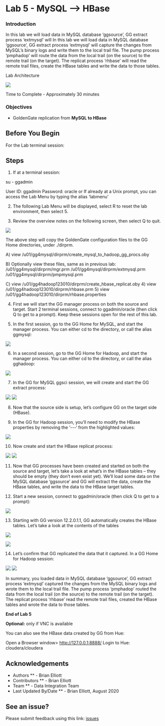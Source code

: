 # Lab 5 -   MySQL --> HBase

### Introduction
In this lab we will load data in MySQL database ‘ggsource’, GG extract process ‘extmysql’ will In this lab we will load data in MySQL database ‘ggsource’, GG extract process ‘extmysql’ will capture the changes from MySQL’s binary logs and write them to the local trail file. The pump process ‘pmphadop’ will route the data from the local trail (on the source) to the remote trail (on the target). The replicat
process ‘rhbase’ will read the remote trail files, create the HBase tables and write the data to those tables.

Lab Architecture

![](./images/image501_1.png)

Time to Complete -
Approximately 30 minutes

### Objectives
- GoldenGate replication from **MySQL to HBase**

## Before You Begin
For the Lab terminal session:

## Steps

1. If at a terminal session:

su - ggadmin

User ID: ggadmin
Password:  oracle
or
If already at a Unix prompt, you can access the Lab Menu by typing the alias ‘labmenu’

2. The following Lab Menu will be displayed, 
select R to reset the lab environment, then select 5.

3. Review the overview notes on the following screen, then select Q to quit. 

![](./images/d_labmenu5.png)

The above step will copy the GoldenGate configuration files to the GG Home directories, under ./dirprm. 

A) view /u01/gg4mysql/dirprm/create_mysql_to_hadoop_gg_procs.oby

B) Optionally view these files, same as in previous lab:
    /u01/gg4mysql/dirprm/mgr.prm
    /u01/gg4mysql/dirprm/extmysql.prm
    /u01/gg4mysql/dirprm/pmpmysql.prm

C) view /u01/gg4hadoop123010/dirprm/create_hbase_replicat.oby
4)	view /u01/gg4hadoop123010/dirprm/rhbase.prm
5)	view /u01/gg4hadoop123010/dirprm/rhbase.properties

4. First we will start the GG manager process on both the source and target. Start 2 terminal sessions, connect to ggadmin/oracle (then click Q to get to a prompt). Keep these sessions open for the rest of this lab.


5. In the first session, go to the GG Home for MySQL, and start the manager process. You can either cd to the directory, or call the alias ggmysql:

![](./images/d2.png)

6. In a second session, go to the GG Home for Hadoop, and start the manager process. You can either cd to the directory, or call the alias gghadoop:

![](./images/d3.png)

7. In the GG for MySQL ggsci session, we will create and start the GG extract process:

![](./images/d4.png)
![](./images/d5.png)


8. Now that the source side is setup, let’s configure GG on the target side (HBase).

9. In the GG for Hadoop session, you’ll need to modify the HBase properties by removing the ‘---‘ from the highlighted values:

![](./images/d6.png)

10. Now create and start the HBase replicat process:

![](./images/d7.png)
![](./images/d8.png)

11. Now that GG processes have been created and started on both the source and target, let’s take a look at what’s in the HBase tables – they should be empty (they don’t even exist yet). We’ll load some data on the MySQL database ‘ggsource’ and GG will extract the data, create the HBase tables, and write the data to the HBase target tables.

12. Start a new session, connect to ggadmin/oracle (then click Q to get to a prompt):

![](./images/d9.png)

13. Starting with GG version 12.2.0.1.1, GG automatically creates the HBase tables. Let’s take a look at the contents of the tables

![](./images/d10.png)

![](./images/d11.png)


14. Let’s confirm that GG replicated the data that it captured. In a GG Home for Hadoop session:

![](./images/d12.png)
![](./images/d13.png)


In summary, you loaded data in MySQL database ‘ggsource’, GG extract process ‘extmysql’ captured the changes from the MySQL binary logs and wrote them to the local trail file. The pump process
‘pmphadop’ routed the data from the local trail (on the source) to the remote trail (on the target). The replicat process ‘rhbase’ read the remote trail files, created the HBase tables and wrote the data to those tables.

**End of Lab 5**

**Optional:** only if VNC is available

You can also see the HBase data created by GG from Hue:

Open a Browser window> http://127.0.0.1:8888/ Login to Hue: cloudera/cloudera



## Acknowledgements

  * Authors ** - Brian Elliott
  * Contributors ** - Brian Elliott
  * Team ** - Data Integration Team
  * Last Updated By/Date ** - Brian Elliott, August 2020
 
 ## See an issue?

Please submit feedback using this link: [issues](https://github.com/oracle/learning-library/issues) 
  